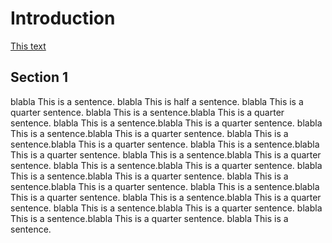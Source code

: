# Introduction 

[This text](https://github.com/antonbaker/papadam)

## Section 1

blabla This is a sentence.  blabla This is half a
sentence.  blabla This is a quarter sentence.  blabla
This is a sentence.blabla This is a quarter sentence.
blabla This is a sentence.blabla This is a quarter
sentence.  blabla This is a sentence.blabla This is a
quarter sentence.  blabla This is a sentence.blabla This
is a quarter sentence.  blabla This is a sentence.blabla
This is a quarter sentence.  blabla This is a
sentence.blabla This is a quarter sentence.  blabla This
is a sentence.blabla This is a quarter sentence.  blabla
This is a sentence.blabla This is a quarter sentence.
blabla This is a sentence.blabla This is a quarter
sentence.  blabla This is a sentence.blabla This is a
quarter sentence.  blabla This is a sentence.blabla This
is a quarter sentence.  blabla This is a sentence.blabla
This is a quarter sentence.  blabla This is a
sentence.blabla This is a quarter sentence.  blabla This
is a sentence.
